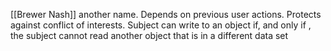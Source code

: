 [[Brewer Nash]] another name.
Depends on previous user actions. Protects against conflict of interests.
Subject can write to an object if, and only if , the subject cannot read another object that is in a different data set